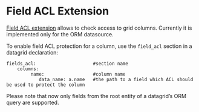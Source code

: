 <a id="customize-datagrids-extensions-acl"></a>

# Field ACL Extension

<a href="https://github.com/oroinc/platform/tree/4.2/src/Oro/Bundle/DataGridBundle/Extension/FieldAcl/FieldAclExtension.php" target="_blank">Field ACL extension</a> allows to check access to grid columns. Currently it is implemented only for the ORM datasource.

To enable field ACL protection for a column, use the `field_acl` section in a datagrid declaration:

```none
fields_acl:                     #section name
    columns:
         name:                  #column name
            data_name: a.name   #the path to a field which ACL should be used to protect the column
```

Please note that now only fields from the root entity of a datagrid’s ORM query are supported.

<!-- Frontend -->
